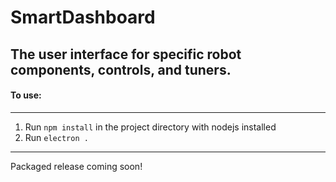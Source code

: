 # SmartDashboard
The user interface for specific robot components, controls, and tuners.
---
#### To use:
---
1. Run `npm install` in the project directory with nodejs installed
2. Run `electron .`
---
Packaged release coming soon!
